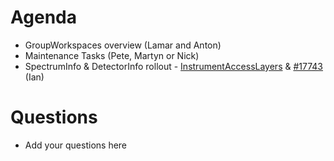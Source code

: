 Agenda
======

* GroupWorkspaces overview (Lamar and Anton)
* Maintenance Tasks (Pete, Martyn or Nick)
* SpectrumInfo & DetectorInfo rollout  - [InstrumentAccessLayers](http://docs.mantidproject.org/nightly/concepts/InstrumentAccessLayers.html) & [#17743](https://github.com/mantidproject/mantid/issues/17743) (Ian)


Questions
=========

* Add your questions here

